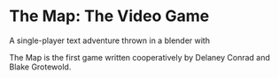 The Map: The Video Game
=======================

A single-player text adventure thrown in a blender with

The Map is the first game written cooperatively by Delaney Conrad and Blake Grotewold.
